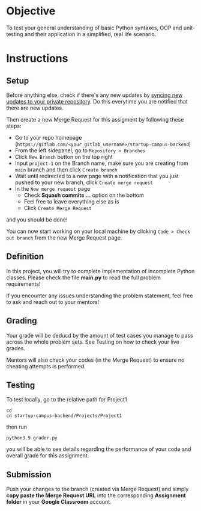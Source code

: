# Objective

To test your general understanding of basic Python syntaxes, OOP and unit-testing and their 
application in a simplified, real life scenario.

# Instructions

## Setup

Before anything else, check if there's any new updates by [syncing new updates to your private repository](https://gitlab.com/startupcampus.be/startup-campus-backend#sync-repository). Do this everytime you are notified that there are new updates.

Then create a new Merge Request for this assigment by following these steps:
- Go to your repo homepage (`https://gitlab.com/<your_gitlab_username>/startup-campus-backend`)
- From the left sidepanel, go to `Repository > Branches`
- Click `New Branch` button on the top right
- Input `project-1` on the Branch name, make sure you are creating from `main` branch and then click `Create branch`
- Wait until redirected to a new page with a notification that you just pushed to your new branch, click `Create merge request`
- In the `New merge request` page
  - Check **Squash commits ...** option on the bottom
  - Feel free to leave everything else as is
  - Click `Create Merge Request`

and you should be done! 

You can now start working on your local machine by clicking  `Code > Check out branch` from the new Merge Request page.

## Definition

In this project, you will try to complete implementation of incomplete Python classes. Please check the file **main.py** to read the full problem requirements!

If you encounter any issues understanding the problem statement, feel free to ask and reach out to your mentors!

## Grading

Your grade will be deducd by the amount of test cases you manage to pass across the whole problem sets. See Testing on how to check your live grades.

Mentors will also check your codes (in the Merge Request) to ensure no cheating attempts is performed.

## Testing

To test locally, go to the relative path for Project1
```
cd
cd startup-campus-backend/Projects/Project1
```

then run
```
python3.9 grader.py
```
you will be able to see details regarding the performance of your code and overall grade for this assignment.

## Submission

Push your changes to the branch (created via Merge Request) and simply **copy paste the Merge Request URL** into the corresponding **Assignment folder** in your **Google Classroom** account.